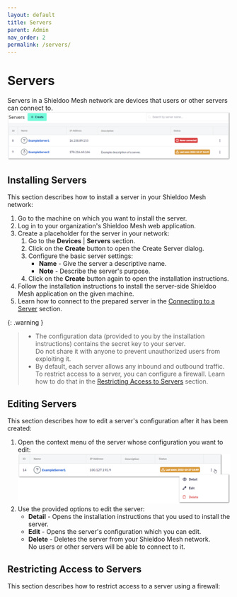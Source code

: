 ```yaml
---
layout: default
title: Servers
parent: Admin
nav_order: 2
permalink: /servers/
---
```


# Servers
Servers in a Shieldoo Mesh network are devices that users or other servers can connect to.
![](../../images/Servers01.png)

## Installing Servers
This section describes how to install a server in your Shieldoo Mesh network:
1. Go to the machine on which you want to install the server.
2. Log in to your organization's Shieldoo Mesh web application.
3. Create a placeholder for the server in your network:
   1. Go to the **Devices** \| **Servers** section.
   2. Click on the **Create** button to open the Create Server dialog.
   3. Configure the basic server settings:  
       - **Name** - Give the server a descriptive name.
       - **Note** - Describe the server's purpose.
   4. Click on the **Create** button again to open the installation instructions.
4. Follow the installation instructions to install the server-side Shieldoo Mesh application on the given machine.
5. Learn how to connect to the prepared server in the [Connecting to a Server](/server_connection/) section.

{: .warning }
> - The configuration data (provided to you by the installation instructions) contains the secret key to your server.  
Do not share it with anyone to prevent unauthorized users from exploiting it.
> - By default, each server allows any inbound and outbound traffic.  
To restrict access to a server, you can configure a firewall. Learn how to do that in the [Restricting Access to Servers](/servers/#restricting-access-to-servers) section.

## Editing Servers
This section describes how to edit a server's configuration after it has been created:
1. Open the context menu of the server whose configuration you want to edit:  
![](../../images/Servers02.png)
2. Use the provided options to edit the server:  
   - **Detail** - Opens the installation instructions that you used to install the server.
   - **Edit** - Opens the server's configuration which you can edit.
   - **Delete** - Deletes the server from your Shieldoo Mesh network.  
   No users or other servers will be able to connect to it.

## Restricting Access to Servers
This section describes how to restrict access to a server using a firewall:
<!---## Listeners-->
<!---TODO - zakomponovat 'Access Rights' a 'Attached Services'-->